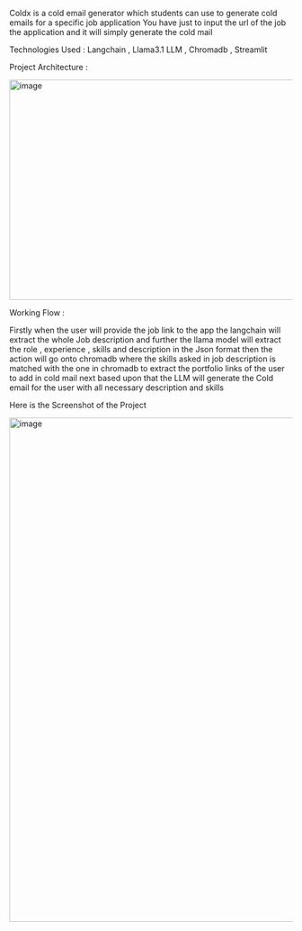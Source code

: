 Coldx is a cold email generator which students can use to generate cold emails for a specific job application 
You have just to input the url of the job the application and it will simply generate the cold mail

Technologies Used : Langchain , Llama3.1 LLM , Chromadb , Streamlit

Project Architecture : 

<img width="1144" height="391" alt="image" src="https://github.com/user-attachments/assets/9d83b478-3839-4a40-986f-b16abe03e337" />

Working Flow :

Firstly when the user will provide the job link to the app the langchain will extract the whole Job description and further 
the llama model will extract the role , experience , skills and description in the Json format then the action will go onto
chromadb where the skills asked in job description is matched with the one in chromadb to extract the portfolio links of the
user to add in cold mail next based upon that the LLM will generate the Cold email for the user with all necessary description and skills

Here is the Screenshot of the Project 

<img width="1820" height="895" alt="image" src="https://github.com/user-attachments/assets/8d273321-d003-4f04-b979-ebb5eb4e2e4f" />


